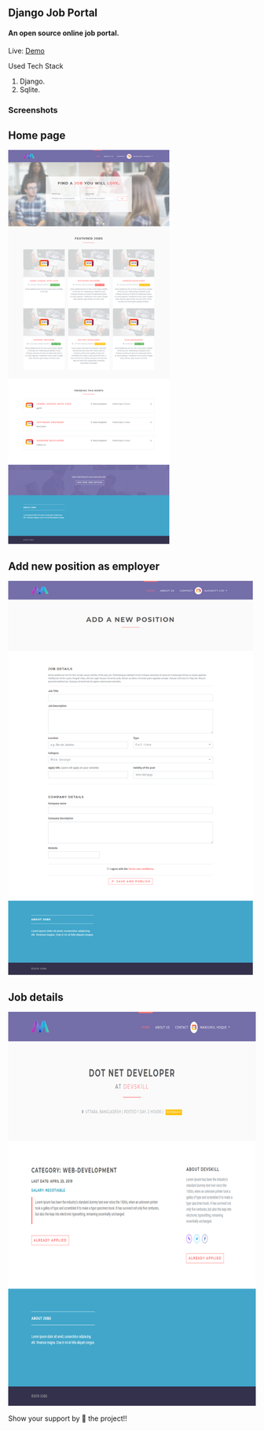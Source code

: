## Django Job Portal

#### An open source online job portal.

Live: [Demo](https://django-portal.herokuapp.com/)

Used Tech Stack

1. Django.
2. Sqlite.

### Screenshots

## Home page
<img src="screenshots/one.png" height="800">

## Add new position as employer
<img src="screenshots/two.png" height="800">

## Job details
<img src="screenshots/three.png" height="800">

Show your support by 🌟 the project!!
